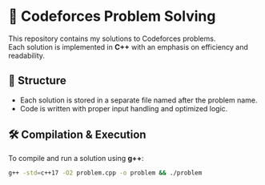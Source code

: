# 🚀 Codeforces Problem Solving

This repository contains my solutions to Codeforces problems.  
Each solution is implemented in **C++** with an emphasis on efficiency and readability.

## 📂 Structure
- Each solution is stored in a separate file named after the problem name.  
- Code is written with proper input handling and optimized logic.  

## 🛠️ Compilation & Execution
To compile and run a solution using **g++**:  
```sh
g++ -std=c++17 -O2 problem.cpp -o problem && ./problem
